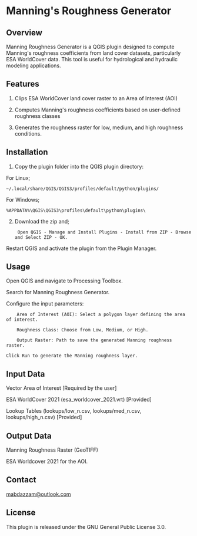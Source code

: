 # Manning's Roughness Generator
## Overview

Manning Roughness Generator is a QGIS plugin designed to compute Manning's roughness coefficients from land cover datasets, particularly ESA WorldCover data. This tool is useful for hydrological and hydraulic modeling applications.
## Features

1. Clips ESA WorldCover land cover raster to an Area of Interest (AOI)

2. Computes Manning's roughness coefficients based on user-defined roughness classes

3. Generates the roughness raster for low, medium, and high roughness conditions. 

## Installation

1. Copy the plugin folder into the QGIS plugin directory:

For Linux;

    ~/.local/share/QGIS/QGIS3/profiles/default/python/plugins/

For Windows;
    
    %APPDATA%\QGIS\QGIS3\profiles\default\python\plugins\

2. Download the zip and;

        Open QGIS - Manage and Install Plugins - Install from ZIP - Browse and Select ZIP - OK.

Restart QGIS and activate the plugin from the Plugin Manager.

## Usage

Open QGIS and navigate to Processing Toolbox.

Search for Manning Roughness Generator.

Configure the input parameters:

        Area of Interest (AOI): Select a polygon layer defining the area of interest.

        Roughness Class: Choose from Low, Medium, or High.

        Output Raster: Path to save the generated Manning roughness raster.

    Click Run to generate the Manning roughness layer.

## Input Data

Vector Area of Interest [Required by the user]

ESA WorldCover 2021 (esa_worldcover_2021.vrt) [Provided]

Lookup Tables (lookups/low_n.csv, lookups/med_n.csv, lookups/high_n.csv) [Provided]

## Output Data

Manning Roughness Raster (GeoTIFF)

ESA Worldcover 2021 for the AOI.

## Contact

mabdazzam@outlook.com

## License

This plugin is released under the GNU General Public License 3.0.
